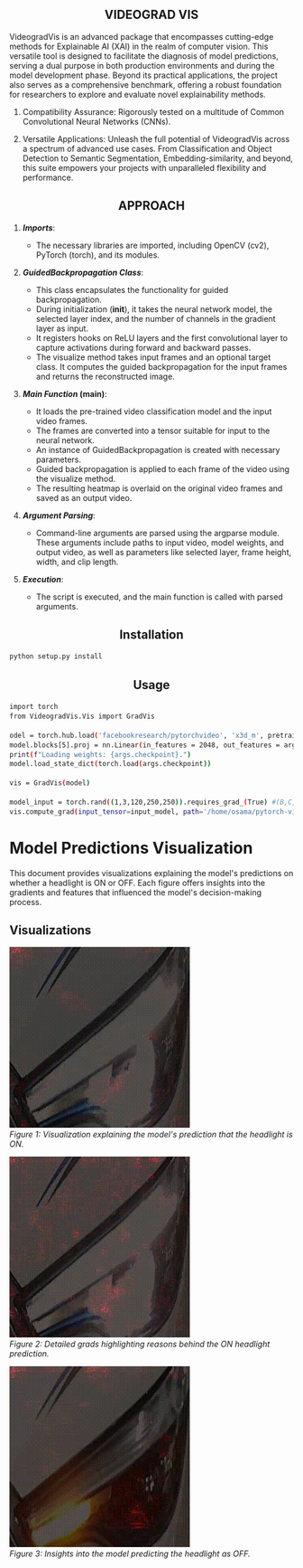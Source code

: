 ## <div align="center">VIDEOGRAD VIS</div>

VideogradVis is an advanced package that encompasses cutting-edge methods for Explainable AI (XAI) in the realm of computer vision. This versatile tool is designed to facilitate the diagnosis of model predictions, serving a dual purpose in both production environments and during the model development phase. Beyond its practical applications, the project also serves as a comprehensive benchmark, offering a robust foundation for researchers to explore and evaluate novel explainability methods.

1. Compatibility Assurance: Rigorously tested on a multitude of Common Convolutional Neural Networks (CNNs).

2. Versatile Applications: Unleash the full potential of VideogradVis across a spectrum of advanced use cases. From Classification and Object Detection to Semantic Segmentation, Embedding-similarity, and beyond, this suite empowers your projects with unparalleled flexibility and performance.

## <div align="center">APPROACH</div>
1. ***Imports***:
   - The necessary libraries are imported, including OpenCV (cv2), PyTorch (torch), and its modules.

3. ***GuidedBackpropagation Class***: 
   - This class encapsulates the functionality for guided backpropagation.
   - During initialization (__init__), it takes the neural network model, the selected layer index, and the number of channels in the gradient layer as input.
   - It registers hooks on ReLU layers and the first convolutional layer to capture activations during forward and backward passes.
   - The visualize method takes input frames and an optional target class. It computes the guided backpropagation for the input frames and returns the reconstructed image.

4. ***Main Function* (main)**:
   - It loads the pre-trained video classification model and the input video frames.
   - The frames are converted into a tensor suitable for input to the neural network.
   - An instance of GuidedBackpropagation is created with necessary parameters.
   - Guided backpropagation is applied to each frame of the video using the visualize method.
   - The resulting heatmap is overlaid on the original video frames and saved as an output video.

5. ***Argument Parsing***:
   - Command-line arguments are parsed using the argparse module. These arguments include paths to input video, model weights, and output video, as well as parameters like selected layer, frame height, width, and clip length.

6. ***Execution***:
   - The script is executed, and the main function is called with parsed arguments.
  

## <div align="center">Installation</div>
```bash
python setup.py install
```

## <div align="center">Usage</div>
```bash
import torch
from VideogradVis.Vis import GradVis

odel = torch.hub.load('facebookresearch/pytorchvideo', 'x3d_m', pretrained=True)
model.blocks[5].proj = nn.Linear(in_features = 2048, out_features = args.classes, bias = True)
print(f"Loading weights: {args.checkpoint}.")
model.load_state_dict(torch.load(args.checkpoint))

vis = GradVis(model)

model_input = torch.rand((1,3,120,250,250)).requires_grad_(True) #(B,C,T,H,W)
vis.compute_grad(input_tensor=input_model, path='/home/osama/pytorch-video/output/')

```
# Model Predictions Visualization

This document provides visualizations explaining the model's predictions on whether a headlight is ON or OFF. Each figure offers insights into the gradients and features that influenced the model's decision-making process.

## Visualizations


![Prediction: HeadLight ON](output.gif)  
*Figure 1: Visualization explaining the model's prediction that the headlight is ON.*


![Prediction: HeadLight ON](output1.gif)  
*Figure 2: Detailed grads highlighting reasons behind the ON headlight prediction.*


![Prediction: HeadLight OFF](output3.gif)  
*Figure 3: Insights into the model predicting the headlight as OFF.*






